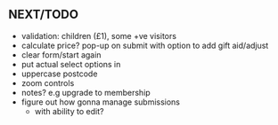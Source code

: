 NEXT/TODO
-
- validation: children (£1), some +ve visitors
- calculate price? pop-up on submit with option to add gift aid/adjust
- clear form/start again
- put actual select options in
- uppercase postcode
- zoom controls
- notes? e.g upgrade to membership
- figure out how gonna manage submissions
  - with ability to edit?
